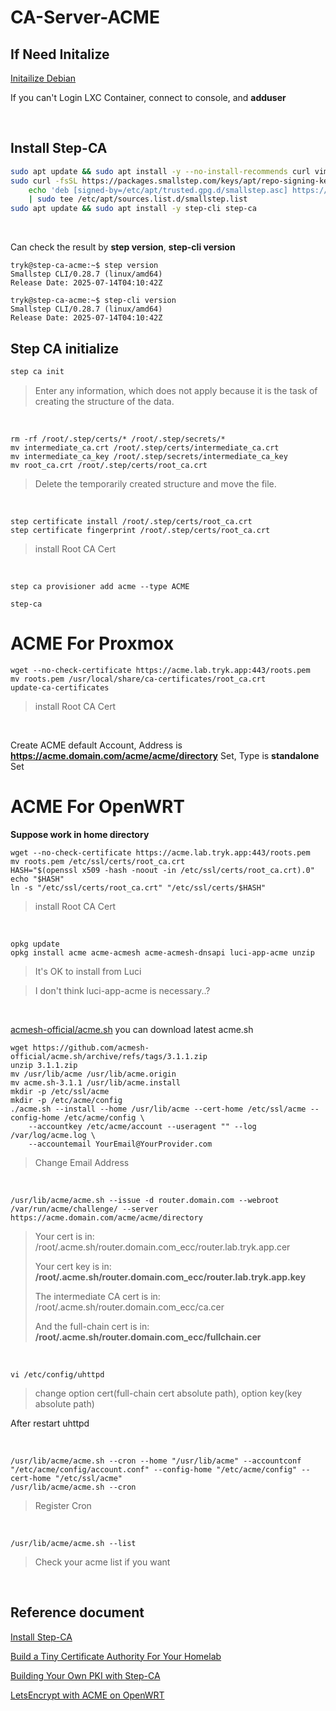 # CA-Server-ACME
## If Need Initalize
[Initailize Debian](https://github.com/gitryk/homelab/blob/main/Build/Initialize/Debian.md)

If you can't Login LXC Container, connect to console, and **adduser**

&nbsp;

## Install Step-CA
```sh
sudo apt update && sudo apt install -y --no-install-recommends curl vim gpg ca-certificates
sudo curl -fsSL https://packages.smallstep.com/keys/apt/repo-signing-key.gpg -o /etc/apt/trusted.gpg.d/smallstep.asc && \
    echo 'deb [signed-by=/etc/apt/trusted.gpg.d/smallstep.asc] https://packages.smallstep.com/stable/debian debs main' \
    | sudo tee /etc/apt/sources.list.d/smallstep.list
sudo apt update && sudo apt install -y step-cli step-ca
```
&nbsp;

Can check the result by **step version**, **step-cli version**

```
tryk@step-ca-acme:~$ step version
Smallstep CLI/0.28.7 (linux/amd64)
Release Date: 2025-07-14T04:10:42Z

tryk@step-ca-acme:~$ step-cli version
Smallstep CLI/0.28.7 (linux/amd64)
Release Date: 2025-07-14T04:10:42Z
```

## Step CA initialize
```sh
step ca init
```
> Enter any information, which does not apply because it is the task of creating the structure of the data.

&nbsp;

```
rm -rf /root/.step/certs/* /root/.step/secrets/*
mv intermediate_ca.crt /root/.step/certs/intermediate_ca.crt
mv intermediate_ca_key /root/.step/secrets/intermediate_ca_key
mv root_ca.crt /root/.step/certs/root_ca.crt
```
> Delete the temporarily created structure and move the file.

&nbsp;

```
step certificate install /root/.step/certs/root_ca.crt
step certificate fingerprint /root/.step/certs/root_ca.crt
```
> install Root CA Cert

&nbsp;

```
step ca provisioner add acme --type ACME
```

```
step-ca
```

# ACME For Proxmox
```
wget --no-check-certificate https://acme.lab.tryk.app:443/roots.pem
mv roots.pem /usr/local/share/ca-certificates/root_ca.crt
update-ca-certificates
```
> install Root CA Cert

&nbsp;

Create ACME default Account, Address is **https://acme.domain.com/acme/acme/directory** Set, Type is **standalone** Set

# ACME For OpenWRT

**Suppose work in home directory**

```
wget --no-check-certificate https://acme.lab.tryk.app:443/roots.pem
mv roots.pem /etc/ssl/certs/root_ca.crt
HASH="$(openssl x509 -hash -noout -in /etc/ssl/certs/root_ca.crt).0" 
echo "$HASH"
ln -s "/etc/ssl/certs/root_ca.crt" "/etc/ssl/certs/$HASH"
```
> install Root CA Cert

&nbsp;

```
opkg update
opkg install acme acme-acmesh acme-acmesh-dnsapi luci-app-acme unzip
```
> It's OK to install from Luci

> I don't think luci-app-acme is necessary..?

&nbsp;

[acmesh-official/acme.sh](https://github.com/acmesh-official/acme.sh) you can download latest acme.sh

```
wget https://github.com/acmesh-official/acme.sh/archive/refs/tags/3.1.1.zip
unzip 3.1.1.zip
mv /usr/lib/acme /usr/lib/acme.origin
mv acme.sh-3.1.1 /usr/lib/acme.install
mkdir -p /etc/ssl/acme
mkdir -p /etc/acme/config
./acme.sh --install --home /usr/lib/acme --cert-home /etc/ssl/acme --config-home /etc/acme/config \
    --accountkey /etc/acme/account --useragent "" --log /var/log/acme.log \
    --accountemail YourEmail@YourProvider.com
```
> Change Email Address

&nbsp;

```
/usr/lib/acme/acme.sh --issue -d router.domain.com --webroot /var/run/acme/challenge/ --server https://acme.domain.com/acme/acme/directory
```
> Your cert is in: /root/.acme.sh/router.domain.com_ecc/router.lab.tryk.app.cer
> 
> Your cert key is in: **/root/.acme.sh/router.domain.com_ecc/router.lab.tryk.app.key**
> 
> The intermediate CA cert is in: /root/.acme.sh/router.domain.com_ecc/ca.cer
> 
> And the full-chain cert is in: **/root/.acme.sh/router.domain.com_ecc/fullchain.cer**

&nbsp;

```
vi /etc/config/uhttpd
```
> change option cert(full-chain cert absolute path), option key(key absolute path)

After restart uhttpd

&nbsp;

```
/usr/lib/acme/acme.sh --cron --home "/usr/lib/acme" --accountconf "/etc/acme/config/account.conf" --config-home "/etc/acme/config" --cert-home "/etc/ssl/acme"
/usr/lib/acme/acme.sh --cron
```
> Register Cron

&nbsp;

```
/usr/lib/acme/acme.sh --list
```
> Check your acme list if you want

&nbsp;

## Reference document
[Install Step-CA](https://smallstep.com/docs/step-ca/installation/#debianubuntu)

[Build a Tiny Certificate Authority For Your Homelab](https://smallstep.com/blog/build-a-tiny-ca-with-raspberry-pi-yubikey/)

[Building Your Own PKI with Step-CA](https://gyptazy.com/building-your-own-pki-with-step-ca-from-root-ca-to-proxmox-integration-with-acme/)

[LetsEncrypt with ACME on OpenWRT](https://wiki.terrabase.info/wiki/LetsEncrypt_with_ACME_on_OpenWRT)
